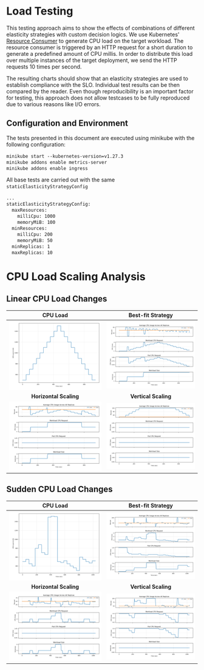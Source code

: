 # Load Testing

This testing approach aims to show the effects of combinations of different elasticity strategies with custom decision logics.
We use Kubernetes' [Resource Consumer](https://pkg.go.dev/k8s.io/kubernetes/test/images/resource-consumer) to generate CPU load on the target workload.
The resource consumer is triggered by an HTTP request for a short duration to generate a predefined amount of CPU millis.
In order to distribute this load over multiple instances of the target deployment, we send the HTTP requests 10 times per second.

The resulting charts should show that an elasticity strategies are used to establish compliance with the SLO.
Individual test results can be then compared by the reader.
Even though reproducibility is an important factor for testing, this approach does not allow testcases to be fully reproduced due to various reasons like I/O errors.

## Configuration and Environment

The tests presented in this document are executed using minikube with the following configuration:

    minikube start --kubernetes-version=v1.27.3
    minikube addons enable metrics-server
    minikube addons enable ingress

All base tests are carried out with the same `staticElasticityStrategyConfig`

    ...
    staticElasticityStrategyConfig:
      maxResources:
        milliCpu: 1000
        memoryMiB: 100
      minResources:
        milliCpu: 200
        memoryMiB: 50
      minReplicas: 1
      maxReplicas: 10

# CPU Load Scaling Analysis

## Linear CPU Load Changes

|                     **CPU Load**                     |              **Best-fit Strategy**               | 
|:----------------------------------------------------:|:------------------------------------------------:|
|   ![Linear CPU Load](results/linear/cpu-load.png)    |  ![Best-Fit Logic](results/linear/best-fit.png)  |
|                **Horizontal Scaling**                |               **Vertical Scaling**               |
| ![Horizontal Scaling](results/linear/horizontal.png) | ![Vertical Scaling](results/linear/vertical.png) |

## Sudden CPU Load Changes


|                       **CPU Load**                        |                 **Best-fit Strategy**                 | 
|:---------------------------------------------------------:|:-----------------------------------------------------:|
|   ![Sudden CPU Load](results/sudden_load/cpu-load.png)    |  ![Best-Fit Logic](results/sudden_load/best-fit.png)  |
|                  **Horizontal Scaling**                   |                 **Vertical Scaling**                  |
| ![Horizontal Scaling](results/sudden_load/horizontal.png) | ![Vertical Scaling](results/sudden_load/vertical.png) |
